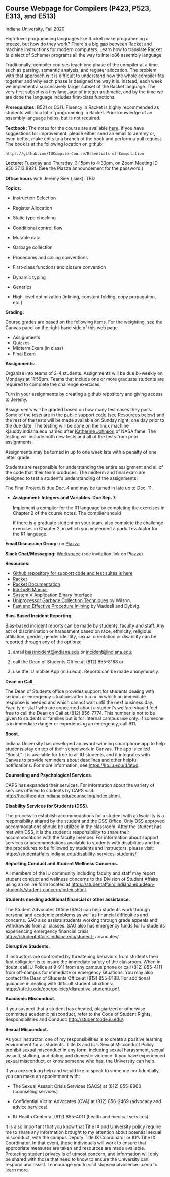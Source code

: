 ## Course Webpage for Compilers (P423, P523, E313, and E513)

Indiana University, Fall 2020


High-level programming languages like Racket make programming a
breeze, but how do they work? There's a big gap between Racket and
machine instructions for modern computers. Learn how to translate
Racket (a dialect of Scheme) programs all the way to Intel x86
assembly language.

Traditionally, compiler courses teach one phase of the compiler at a
time, such as parsing, semantic analysis, and register allocation. The
problem with that approach is it is difficult to understand how the
whole compiler fits together and why each phase is designed the way it
is. Instead, each week we implement a successively larger subset of
the Racket language. The very first subset is a tiny language of
integer arithmetic, and by the time we are done the language includes
first-class functions.

**Prerequisites:** B521 or C311. Fluency in Racket is highly recommended
as students will do a lot of programming in Racket. Prior knowledge of
an assembly language helps, but is not required.

**Textbook:** The notes for the course are available
[here](https://www.dropbox.com/s/ktdw8j0adcc44r0/book.pdf?dl=1). If
you have suggestions for improvement, please either send an email to
Jeremy or, even better, make edits to a branch of the book and perform
a pull request. The book is at the following location on github:

    https://github.com/IUCompilerCourse/Essentials-of-Compilation

**Lecture:** Tuesday and Thursday, 3:15pm to 4:30pm, on Zoom Meeting ID
  950 3713 8921. (See the Piazza announcement for the password.)


**Office hours** with Jeremy Siek (jsiek): TBD

**Topics:**

* Instruction Selection

* Register Allocation

* Static type checking

* Conditional control flow

* Mutable data

* Garbage collection

* Procedures and calling conventions

* First-class functions and closure conversion

* Dynamic typing

* Generics

* High-level optimization (inlining, constant folding, copy
  propagation, etc.)

**Grading:**

Course grades are based on the following items. For the weighting, see
the Canvas panel on the right-hand side of this web page.

* Assignments
* Quizzes
* Midterm Exam (in class)
* Final Exam

**Assignments:**

Organize into teams of 2-4 students. Assignments will be due bi-weekly
on Mondays at 11:59pm. Teams that include one or more graduate
students are required to complete the challenge exercises.

Turn in your assignments by creating a github repository and giving
access to Jeremy.

Assignments will be graded based on how many test cases they pass.
Some of the tests are in the public support code (see Resources below)
and the rest of the tests will be made available on Sunday night, one
day prior to the due date. The testing will be done on the linux
machine kj.luddy.indiana.edu named
after [Katherine
Johnson](https://en.wikipedia.org/wiki/Katherine_Johnson) of NASA
fame. The testing will include both new tests and all of the tests
from prior assignments.

Assignments may be turned in up to one week late with a penalty of one
letter grade.

Students are responsible for understanding the entire assignment and
all of the code that their team produces. The midterm and final exam
are designed to test a student's understanding of the assignments.

The Final Project is due Dec. 4 and may be turned in late up to
Dec. 11.

* **Assignment: Integers and Variables. Due Sep. 7.**

    Implement a compiler for the R1 language by completing the
    exercises in Chapter 2 of the course notes.
    The compiler should 

    If there is a graduate student on your team, also complete the
    challenge exercises in Chapter 2, in which you implement a partial
    evaluator for the R1 language.
    

**Email Discussion Group:** on [Piazza](piazza.com/iu/fall2020/p423p523e313e513)

**Slack Chat/Messaging:** [Workspace](http://iu-compiler-course.slack.com/)
  (see invitation link on Piazza).

**Resources:**

* [Github repository for support code and test suites is here](https://github.com/IUCompilerCourse/public-student-support-code)
* [Racket](https://download.racket-lang.org/)
* [Racket Documentation](https://docs.racket-lang.org/)
* [Intel x86 Manual](http://www.intel.com/content/dam/www/public/us/en/documents/manuals/64-ia-32-architectures-software-developer-manual-325462.pdf?_ga=1.200286509.2020252148.1452195021)
* [System V Application Binary Interface](https://software.intel.com/sites/default/files/article/402129/mpx-linux64-abi.pdf)
* [Uniprocessor Garbage Collection Techniques](https://iu.instructure.com/courses/1735985/files/82131907/download?wrap=1) by Wilson. 
* [Fast and Effective Procedure Inlining](https://www.cs.indiana.edu/~dyb/pubs/inlining.pdf) by Waddell and Dybvig.

**Bias-Based Incident Reporting.**

Bias-based incident reports can be made by students, faculty and
staff. Any act of discrimination or harassment based on race,
ethnicity, religious affiliation, gender, gender identity, sexual
orientation or disability can be reported through any of the options:

1) email biasincident@indiana.edu or incident@indiana.edu;

2) call the Dean of Students Office at (812) 855-8188 or

3) use the IU mobile App (m.iu.edu). Reports can be made anonymously.

**Dean on Call.**

The Dean of Students office provides support for students dealing with
serious or emergency situations after 5 p.m. in which an immediate
response is needed and which cannot wait until the next business
day. Faculty or staff who are concerned about a student’s welfare
should feel free to call the Dean on Call at (812) 856-7774. This
number is not to be given to students or families but is for internal
campus use only. If someone is in immediate danger or experiencing an
emergency, call 911.

**Boost.**

Indiana University has developed an award-winning smartphone app to
help students stay on top of their schoolwork in Canvas. The app is
called “Boost,” it is available for free to all IU students, and it
integrates with Canvas to provide reminders about deadlines and other
helpful notifications. For more information, see
https://kb.iu.edu/d/atud.

**Counseling and Psychological Services.**

CAPS has expanded their services. For information about the variety of
services offered to students by CAPS visit:
http://healthcenter.indiana.edu/counseling/index.shtml.


**Disability Services for Students (DSS).**

The process to establish accommodations for a student with a
disability is a responsibility shared by the student and the DSS
Office. Only DSS approved accommodations should be utilized in the
classroom. After the student has met with DSS, it is the student’s
responsibility to share their accommodations with the faculty
member. For information about support services or accommodations
available to students with disabilities and for the procedures to be
followed by students and instructors, please visit:
https://studentaffairs.indiana.edu/disability-services-students/.

**Reporting Conduct and Student Wellness Concerns.**

All members of the IU community including faculty and staff may report
student conduct and wellness concerns to the Division of Student
Affairs using an online form located at
https://studentaffairs.indiana.edu/dean-students/student-concern/index.shtml.

**Students needing additional financial or other assistance.**

The Student Advocates Office (SAO) can help students work through
personal and academic problems as well as financial difficulties and
concerns. SAO also assists students working through grade appeals and
withdrawals from all classes. SAO also has emergency funds for IU
students experiencing emergency financial crisis
https://studentaffairs.indiana.edu/student- advocates/.

**Disruptive Students.**

If instructors are confronted by threatening behaviors from students
their first obligation is to insure the immediate safety of the
classroom. When in doubt, call IU Police at 9-911 from any campus
phone or call (812) 855-4111 from off-campus for immediate or
emergency situations. You may also contact the Dean of Students Office
at (812) 855-8188. For additional guidance in dealing with difficult
student situations:
https://ufc.iu.edu/doc/policies/disruptive-students.pdf.

**Academic Misconduct.**

If you suspect that a student has cheated, plagiarized or otherwise committed academic misconduct, refer to the Code of Student Rights, Responsibilities and Conduct:
http://studentcode.iu.edu/.

**Sexual Misconduct.**

As your instructor, one of my responsibilities is to create a positive
learning environment for all students. Title IX and IU’s Sexual
Misconduct Policy prohibit sexual misconduct in any form, including
sexual harassment, sexual assault, stalking, and dating and domestic
violence. If you have experienced sexual misconduct, or know someone
who has, the University can help.

If you are seeking help and would like to speak to someone
confidentially, you can make an appointment with:

* The Sexual Assault Crisis Services (SACS) at (812) 855-8900
  (counseling services)

* Confidential Victim Advocates (CVA) at (812) 856-2469 (advocacy and
  advice services)

* IU Health Center at (812) 855-4011 (health and medical services)

It is also important that you know that Title IX and University policy
require me to share any information brought to my attention about
potential sexual misconduct, with the campus Deputy Title IX
Coordinator or IU’s Title IX Coordinator. In that event, those
individuals will work to ensure that appropriate measures are taken
and resources are made available. Protecting student privacy is of
utmost concern, and information will only be shared with those that
need to know to ensure the University can respond and assist.  I
encourage you to visit
stopsexualviolence.iu.edu to learn more.